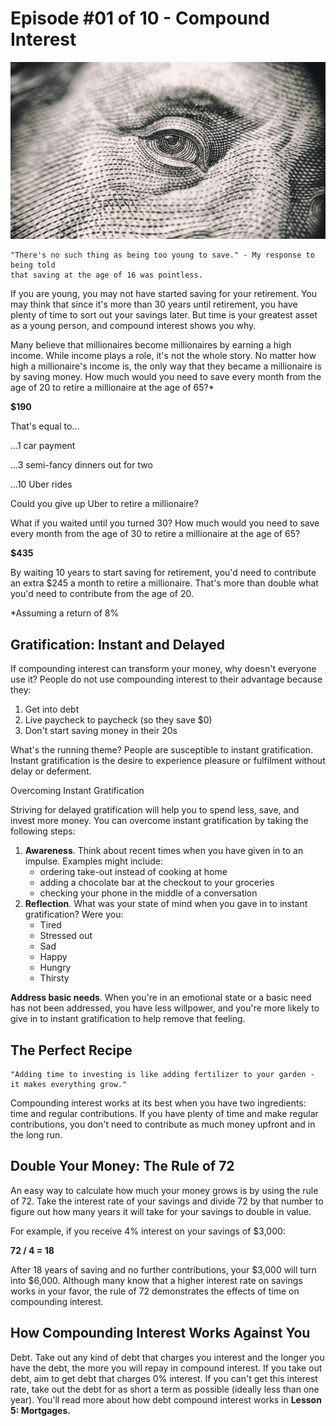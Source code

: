 # Episode #01 of 10 - Compound Interest

![](episode-01.jpg)

	"There's no such thing as being too young to save." - My response to being told
	that saving at the age of 16 was pointless.

If you are young, you may not have started saving for your retirement. You may think that since it's more than 30 years until retirement, you have plenty of time to sort out your savings later. But time is your greatest asset as a young person, and compound interest shows you why.

Many believe that millionaires become millionaires by earning a high income. While income plays a role, it's not the whole story. No matter how high a millionaire's income is, the only way that they became a millionaire is by saving money. How much would you need to save every month from the age of 20 to retire a millionaire at the age of 65?*

**$190**

That's equal to…

...1 car payment

...3 semi-fancy dinners out for two

...10 Uber rides

Could you give up Uber to retire a millionaire?

What if you waited until you turned 30? How much would you need to save every month from the age of 30 to retire a millionaire at the age of 65?

**$435**

By waiting 10 years to start saving for retirement, you'd need to contribute an extra $245 a month to retire a millionaire. That's more than double what you'd need to contribute from the age of 20.

*Assuming a return of 8%

## Gratification: Instant and Delayed

If compounding interest can transform your money, why doesn't everyone use it? People do not use compounding interest to their advantage because they:

1. Get into debt
2. Live paycheck to paycheck (so they save $0)
3. Don't start saving money in their 20s

What's the running theme? People are susceptible to instant gratification. Instant gratification is the desire to experience pleasure or fulfilment without delay or deferment.

Overcoming Instant Gratification

Striving for delayed gratification will help you to spend less, save, and invest more money. You can overcome instant gratification by taking the following steps:

1. **Awareness**. Think about recent times when you have given in to an impulse. Examples might include:
   - ordering take-out instead of cooking at home
   - adding a chocolate bar at the checkout to your groceries
   - checking your phone in the middle of a conversation
2. **Reflection**. What was your state of mind when you gave in to instant gratification? Were you:
    - Tired
    - Stressed out
    - Sad
    - Happy
    - Hungry
    - Thirsty

**Address basic needs**. When you're in an emotional state or a basic need has not been addressed, you have less willpower, and you're more likely to give in to instant gratification to help remove that feeling.

## The Perfect Recipe

	"Adding time to investing is like adding fertilizer to your garden - it makes everything grow."

Compounding interest works at its best when you have two ingredients: time and regular contributions. If you have plenty of time and make regular contributions, you don't need to contribute as much money upfront and in the long run.

## Double Your Money: The Rule of 72

An easy way to calculate how much your money grows is by using the rule of 72. Take the interest rate of your savings and divide 72 by that number to figure out how many years it will take for your savings to double in value.

For example, if you receive 4% interest on your savings of $3,000:

**72 / 4 = 18**

After 18 years of saving and no further contributions, your $3,000 will turn into $6,000. Although many know that a higher interest rate on savings works in your favor, the rule of 72 demonstrates the effects of time on compounding interest.

## How Compounding Interest Works Against You

Debt. Take out any kind of debt that charges you interest and the longer you have the debt, the more you will repay in compound interest. If you take out debt, aim to get debt that charges 0% interest. If you can't get this interest rate, take out the debt for as short a term as possible (ideally less than one year). You'll read more about how debt compound interest works in **Lesson 5: Mortgages.**

